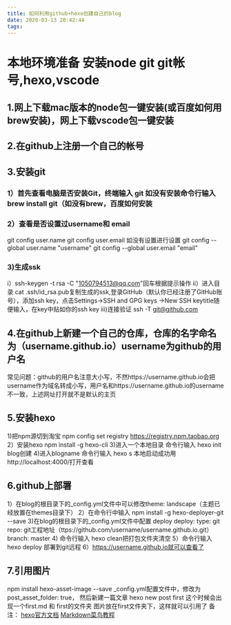 ```yaml
---
title: 如何利用github+hexo创建自己的blog
date: 2020-03-13 20:42:44
tags:
---
```

# 本地环境准备 安装node git git帐号,hexo,vscode
## 1.网上下载mac版本的node包一键安装(或百度如何用brew安装)，网上下载vscode包一键安装
## 2.在github上注册一个自己的帐号
## 3.安装git 
### 1）首先查看电脑是否安装Git，终端输入 git 如没有安装命令行输入 brew install git（如没有brew，百度如何安装  
### 2）查看是否设置过username和 email 
   git config user.name 
   git config user.email
   如没有设置进行设置
   git config --global user.name "username"
   git config --global user.email "email"
### 3)生成ssk
   i）ssh-keygen -t rsa -C "1050794513@qq.com"回车根据提示操作
   ii）进入目录 cat .ssh/id_rsa.pub复制生成的ssk,登录GitHub（默认你已经注册了GitHub账号），添加ssh key，点击Settings->SSH and GPG keys ->New SSH keytitle随便输入，在key中贴如你的ssh key 
   iii)连接验证 ssh -T git@github.com 
## 4.在github上新建一个自己的仓库，仓库的名字命名为（username.github.io）username为github的用户名
   常见问题：github的用户名注意大小写，不然https://username.github.io会把username作为域名转成小写，用户名和https://username.github.io的username不一致，上述网址打开就不是默认的主页
## 5.安装hexo
  1)把npm源切到淘宝 npm config set registry https://registry.npm.taobao.org
  2）安装hexo  npm install -g hexo-cli
  3)进入一个本地目录 命令行输入 hexo init blog创建
  4)进入blogname  命令行输入 hexo s 本地启动成功用http://localhost:4000/打开查看
## 6.github上部署
  1）在blog的根目录下的_config.yml文件中可以修改theme: landscape（主题已经放置在themes目录下）
  2）在命令行中输入 npm install -g hexo-deployer-git --save
  3)在blog的根目录下的_config.yml文件中配置 deploy
   deploy:
  type: git
  repo: git工程地址（ttps://github.com/username/username.github.io.git）
  branch: master
  4) 命令行输入 hexo clean把打包文件夹清空
  5）命令行输入 hexo  deploy 部署到git远程
  6）https://username.github.io就可以查看了
## 7.引用图片
npm install hexo-asset-image --save
_config.yml配置文件中，修改为 post_asset_folder: true， 然后新建一篇文章
hexo new post first
这个时候会出现一个first.md 和 first的文件夹 图片放在first文件夹下，这样就可以引用了
  备注： [hexo官方文档](https://hexo.io/zh-cn/docs/commands)
        [Markdown菜鸟教程](https://www.runoob.com/markdown/md-link.html)





